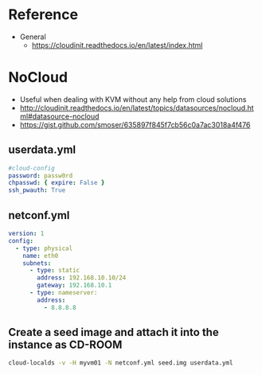 # Reference
- General
  - https://cloudinit.readthedocs.io/en/latest/index.html
# NoCloud
- Useful when dealing with KVM without any help from cloud solutions
- http://cloudinit.readthedocs.io/en/latest/topics/datasources/nocloud.html#datasource-nocloud
- https://gist.github.com/smoser/635897f845f7cb56c0a7ac3018a4f476

## userdata.yml
```yaml
#cloud-config
password: passw0rd
chpasswd: { expire: False }
ssh_pwauth: True
```

## netconf.yml
```yaml
version: 1
config:
  - type: physical
    name: eth0
    subnets:
      - type: static
        address: 192.168.10.10/24
        gateway: 192.168.10.1
      - type: nameserver:
        address:
          - 8.8.8.8

```
## Create a seed image and attach it into the instance as CD-ROOM
```bash
cloud-localds -v -H myvm01 -N netconf.yml seed.img userdata.yml
```
